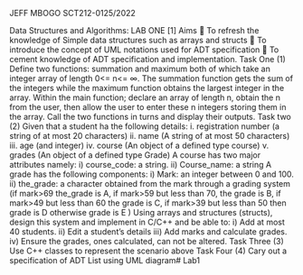 JEFF MBOGO
SCT212-0125/2022



Data Structures and Algorithms: LAB ONE [1] 
Aims 
 To refresh the knowledge of Simple data structures such as arrays and structs
 To introduce the concept of UML notations used for ADT specification
 To cement knowledge of ADT specification and implementation.
Task One (1) 
Define two functions: summation and maximum both of which take an integer array of length 
0<= n<= ∞. The summation function gets the sum of the integers while the maximum function 
obtains the largest integer in the array. 
Within the main function; declare an array of length n, obtain the n from the user, then allow the 
user to enter these n integers storing them in the array. Call the two functions in turns and display 
their outputs. 
Task two (2) 
Given that a student ha the following details: 
i. registration number (a string of at most 20 characters) 
ii. name (A string of at most 50 characters) 
iii. age (and integer) 
iv. course (An object of a defined type course) 
v. grades (An object of a defined type Grade) 
A course has two major attributes namely: 
i) course_code: a string. 
ii) Course_name: a string 
A grade has the following components: 
i) Mark: an integer between 0 and 100. 
ii) the_grade: a character obtained from the mark through a grading system (if mark>69 
the_grade is A, if mark>59 but less than 70, the grade is B, if mark>49 but less than 60 
the grade is C, if mark>39 but less than 50 then grade is D otherwise grade is E ) 
Using arrays and structures (structs), design this system and implement in C/C++ and be able to: 
i) Add at most 40 students. 
ii) Edit a student’s details 
iii) Add marks and calculate grades. 
iv) Ensure the grades, ones calculated, can not be altered. 
Task Three (3) 
Use C++ classes to represent the scenario above 
Task Four (4) 
Cary out a specification of ADT List using UML diagram# Lab1
